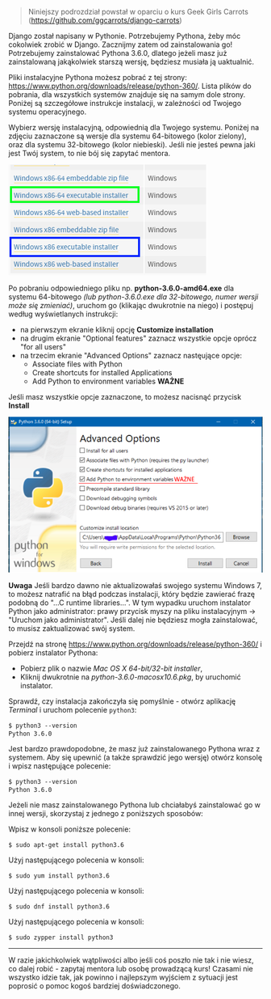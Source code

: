 > Niniejszy podrozdział powstał w oparciu o kurs Geek Girls Carrots (https://github.com/ggcarrots/django-carrots)

Django został napisany w Pythonie. Potrzebujemy Pythona, żeby móc cokolwiek zrobić w Django. Zacznijmy zatem od zainstalowania go! Potrzebujemy zainstalować Pythona 3.6.0, dlatego jeżeli masz już zainstalowaną jakąkolwiek starszą wersję, będziesz musiała ją uaktualnić.

Pliki instalacyjne Pythona możesz pobrać z tej strony: https://www.python.org/downloads/release/python-360/. Lista plików do pobrania, dla wszystkich systemów znajduje się na samym dole strony. Poniżej są szczegółowe instrukcje instalacji, w zależności od Twojego systemu operacyjnego.

<!--sec data-title="Windows" data-id="python_windows" data-collapse=true ces-->

Wybierz wersję instalacyjną, odpowiednią dla Twojego systemu. Poniżej na zdjęciu zaznaczone są wersje dla systemu 64-bitowego (kolor zielony), oraz dla systemu 32-bitowego (kolor niebieski).
Jeśli nie jesteś pewna jaki jest Twój system, to nie bój się zapytać mentora.

![Lista plików instalacyjnych dla Windows](../python_installation/images/choose_version_win.png)

Po pobraniu odpowiedniego pliku np. **python-3.6.0-amd64.exe** dla systemu 64-bitowego *(lub python-3.6.0.exe dla 32-bitowego, numer wersji może się zmieniać)*, uruchom go (klikając dwukrotnie na niego) i postępuj według wyświetlanych instrukcji:
* na pierwszym ekranie kliknij opcję **Customize installation**
* na drugim ekranie "Optional features" zaznacz wszystkie opcje oprócz "for all users"
* na trzecim ekranie "Advanced Options" zaznacz nastęujące opcje:
  * Associate files with Python
  * Create shortcuts for installed Applications
  * Add Python to environment variables **WAŻNE**

Jeśli masz wszystkie opcje zaznaczone, to możesz nacisnąć przycisk **Install**

![Opcje zaawansowane instalatora](../python_installation/images/advanced_options_win.png)

**Uwaga**
Jeśli bardzo dawno nie aktualizowałaś swojego systemu Windows 7, to możesz natrafić na błąd podczas instalacji, który będzie zawierać frazę podobną do "...C runtime libraries...".
W tym wypadku uruchom instalator Python jako administrator: prawy przycisk myszy na pliku instalacyjnym -> "Uruchom jako administrator". Jeśli dalej nie będziesz mogła zainstalować, to musisz zaktualizować swój system.

<!--endsec-->

<!--sec data-title="OS X" data-id="python_OSX"
data-collapse=true ces-->

Przejdź na stronę https://www.python.org/downloads/release/python-360/ i pobierz instalator Pythona:

  * Pobierz plik o nazwie *Mac OS X 64-bit/32-bit installer*,
  * Kliknij dwukrotnie na *python-3.6.0-macosx10.6.pkg*, by uruchomić instalator.

Sprawdź, czy instalacja zakończyła się pomyślnie - otwórz aplikację *Terminal* i uruchom polecenie `python3`:

    $ python3 --version
    Python 3.6.0

<!--endsec-->

<!--sec data-title="Linux" data-id="python_linux"
data-collapse=true ces-->

Jest bardzo prawdopodobne, że masz już zainstalowanego Pythona wraz z systemem. Aby się upewnić (a także sprawdzić jego wersję) otwórz konsolę i wpisz następujące polecenie:

    $ python3 --version
    Python 3.6.0

Jeżeli nie masz zainstalowanego Pythona lub chciałabyś zainstalować go w innej wersji, skorzystaj z jednego z poniższych sposobów:

<!--endsec-->

<!--sec data-title="Debian or Ubuntu" data-id="python_debian"
data-collapse=true ces-->

Wpisz w konsoli poniższe polecenie:

    $ sudo apt-get install python3.6

<!--endsec-->

<!--sec data-title="Fedora (up to 21)" data-id="python_fedora"
data-collapse=true ces-->

Użyj następującego polecenia w konsoli:

    $ sudo yum install python3.6

<!--endsec-->

<!--sec data-title="Fedora (22+)" data-id="python_fedora22"
data-collapse=true ces-->

Użyj następującego polecenia w konsoli:

    $ sudo dnf install python3.6

<!--endsec-->

<!--sec data-title="openSUSE" data-id="python_openSUSE"
data-collapse=true ces-->

Użyj następującego polecenia w konsoli:

    $ sudo zypper install python3

<!--endsec-->

* * *

W razie jakichkolwiek wątpliwości albo jeśli coś poszło nie tak i nie wiesz, co dalej robić - zapytaj mentora lub osobę prowadzącą kurs! Czasami nie wszystko idzie tak, jak powinno i najlepszym wyjściem z sytuacji jest poprosić o pomoc kogoś bardziej doświadczonego.
